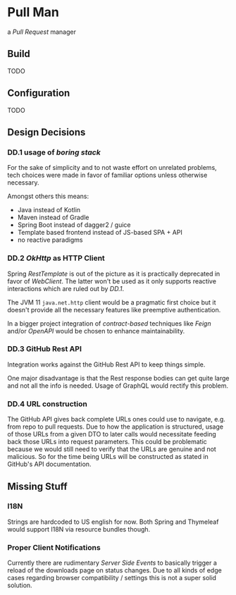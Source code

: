 # Pull Man
a _Pull Request_ manager

## Build
TODO

## Configuration
TODO

## Design Decisions

### DD.1 usage of _boring stack_

For the sake of simplicity and to not waste effort on unrelated problems, tech choices were made in favor of
familiar options unless otherwise necessary.

Amongst others this means:
  - Java instead of Kotlin
  - Maven instead of Gradle
  - Spring Boot instead of dagger2 / guice
  - Template based frontend instead of JS-based SPA + API
  - no reactive paradigms

### DD.2 _OkHttp_ as HTTP Client

Spring _RestTemplate_ is out of the picture as it is practically deprecated in favor of _WebClient_.
The latter won't be used as it only supports reactive interactions which are ruled out by _DD.1_.

The JVM 11 `java.net.http` client would be a pragmatic first choice but it doesn't provide all the necessary
features like preemptive authentication.

In a bigger project integration of _contract-based_ techniques like _Feign_ and/or _OpenAPI_ would be
chosen to enhance maintainability.

### DD.3 GitHub Rest API

Integration works against the GitHub Rest API to keep things simple.

One major disadvantage is that the Rest response bodies can get quite large and not all the info is needed.
Usage of GraphQL would rectify this problem.

### DD.4 URL construction

The GitHub API gives back complete URLs ones could use to navigate, e.g. from repo to pull requests.
Due to how the application is structured, usage of those URLs from a given DTO to later calls would
necessitate feeding back those URLs into request parameters. This could be problematic because we 
would still need to verify that the URLs are genuine and not malicious. So for the time being URLs
will be constructed as stated in GitHub's API documentation.

## Missing Stuff

### I18N

Strings are hardcoded to US english for now. Both Spring and Thymeleaf would support I18N via resource
bundles though.

### Proper Client Notifications

Currently there are rudimentary _Server Side Events_ to basically trigger a reload of the downloads page
on status changes. Due to all kinds of edge cases regarding browser compatibility / settings this is not
a super solid solution.